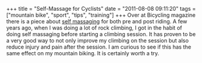 +++
title = "Self-Massage for Cyclists"
date = "2011-08-08 09:11:20"
tags = ["mountain bike", "sport", "tips", "training"]
+++
Over at Bicycling magazine there is a piece about [self
massaging](http://www.bicycling.com/training-nutrition/injury-prevention/self-massage-cyclists) for both pre and post riding. A few years ago, when I was
doing a lot of rock climbing, I got in the habit of doing self massaging
before starting a climbing session. It has proven to be a very good way to not
only improve my climbing on the session but also reduce injury and pain after
the session. I am curious to see if this has the same effect on my mountain
biking. It is certainly worth a try.

